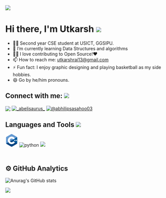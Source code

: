 <img height = 450 src="https://c.tenor.com/2uyENRmiUt0AAAAC/coding.gif"/>


# Hi there, I'm Utkarsh <img src="https://raw.githubusercontent.com/MartinHeinz/MartinHeinz/master/wave.gif" width="30px" style="max-width: 100%; user-select: auto;">
- 👩‍🎓 Second year CSE student at USICT, GGSIPU.
- 🌱 I’m currently learning Data Structures and algorithms
- 👩‍💻 I love contributing to Open Source!❤️
- 📫 How to reach me: utkarshrai13@gmail.com
- ⚡ Fun fact: I enjoy graphic designing and playing basketball as my side hobbies.
- 😄 Go by he/him pronouns.

## Connect with me: <img src="https://raw.githubusercontent.com/ShahriarShafin/ShahriarShafin/main/Assets/handshake.gif" width="100px" style="max-width: 100%; user-select: auto;">
<a href = 'https://www.linkedin.com/in/utkarsh-rai-943777224/'> <img width = '32px' align= 'center' src="https://raw.githubusercontent.com/rahulbanerjee26/githubAboutMeGenerator/main/icons/linked-in-alt.svg"/></a>
<a href="https://twitter.com/Utkarsh95113701"><img align="center" src="https://raw.githubusercontent.com/rahuldkjain/github-profile-readme-generator/master/src/images/icons/Social/twitter.svg" alt="_abelisaurus_" height="30" width="40" style="max-width: 100%;"></a>
<a href="https://medium.com/@utkarshrai13" rel="nofollow"><img align="center" src="https://raw.githubusercontent.com/rahuldkjain/github-profile-readme-generator/master/src/images/icons/Social/medium.svg" alt="@abhilipsasahoo03" height="30" width="40" style="max-width: 100%;"></a>

## Languages and Tools <img src="https://camo.githubusercontent.com/beb64ff21c883e318e4f5db5231c2ba4175705bea1c9249e82a41ab375db4f75/68747470733a2f2f6d65646961322e67697068792e636f6d2f6d656469612f51737347456d706b79454f684243623765312f67697068792e6769663f6369643d656366303565343761306e336769316266716e74716d6f62386739616964316f796a327772336473336d67373030626c267269643d67697068792e676966" width="32px" data-canonical-src="https://media2.giphy.com/media/QssGEmpkyEOhBCb7e1/giphy.gif?cid=ecf05e47a0n3gi1bfqntqmob8g9aid1oyj2wr3ds3mg700bl&amp;rid=giphy.gif" style="max-width: 100%; user-select: auto;">
<p>
  <img src = "https://raw.githubusercontent.com/devicons/devicon/master/icons/cplusplus/cplusplus-original.svg" height = "40px"/>
 
  <img src="https://camo.githubusercontent.com/4a64e70fd12c123f2af41581a55645355769f126560c77dd7006b743bfe7f007/68747470733a2f2f6d656469612e67697068792e636f6d2f6d656469612f4c4d7439363338644f38646674416a74636f2f67697068792e676966" alt="python" height="40" data-canonical-src="https://media.giphy.com/media/LMt9638dO8dftAjtco/giphy.gif" style="max-width: 100%; display: inline-block;" data-target="animated-image.originalImage">
<a href="https://git-scm.com/" target="_blank"> <img src="https://img.icons8.com/color/48/000000/git.png"/> </a>
 
</p>

## ⚙️ GitHub Analytics
![Anurag's GitHub stats](https://github-readme-stats.vercel.app/api?username=Ultimateutkarsh11&show_icons=true&theme=radical)

![](https://komarev.com/ghpvc/?username=Ultimateutkarsh11)
